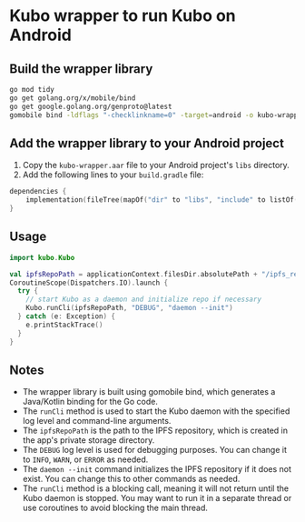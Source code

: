 # Kubo wrapper to run Kubo on Android

## Build the wrapper library

```bash
go mod tidy 
go get golang.org/x/mobile/bind 
go get google.golang.org/genproto@latest
gomobile bind -ldflags "-checklinkname=0" -target=android -o kubo-wrapper.aar ./wrapper
```
## Add the wrapper library to your Android project
1. Copy the `kubo-wrapper.aar` file to your Android project's `libs` directory.
2. Add the following lines to your `build.gradle` file:

```Kotlin
dependencies {
    implementation(fileTree(mapOf("dir" to "libs", "include" to listOf("*.aar"))))
}
```

## Usage

```Kotlin
import kubo.Kubo

val ipfsRepoPath = applicationContext.filesDir.absolutePath + "/ipfs_repo"
CoroutineScope(Dispatchers.IO).launch {
  try {
    // start Kubo as a daemon and initialize repo if necessary
    Kubo.runCli(ipfsRepoPath, "DEBUG", "daemon --init")
  } catch (e: Exception) {
    e.printStackTrace()
  }
}
```

## Notes

- The wrapper library is built using gomobile bind, which generates a Java/Kotlin binding for the Go code.
- The `runCli` method is used to start the Kubo daemon with the specified log level and command-line arguments.
- The `ipfsRepoPath` is the path to the IPFS repository, which is created in the app's private storage directory.
- The `DEBUG` log level is used for debugging purposes. You can change it to `INFO`, `WARN`, or `ERROR` as needed.
- The `daemon --init` command initializes the IPFS repository if it does not exist. You can change this to other commands as needed.
- The `runCli` method is a blocking call, meaning it will not return until the Kubo daemon is stopped. You may want to run it in a separate thread or use coroutines to avoid blocking the main thread.

